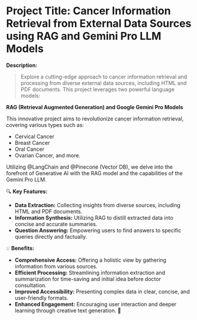 # Project Title: Cancer Information Retrieval from External Data Sources using RAG and Gemini Pro LLM Models

**Description:**

> Explore a cutting-edge approach to cancer information retrieval and processing from diverse external data sources, including HTML and PDF documents. This project leverages two powerful language models:

**RAG (Retrieval Augmented Generation) and Google Gemini Pro Models**

This innovative project aims to revolutionize cancer information retrieval, covering various types such as:
- Cervical Cancer
- Breast Cancer
- Oral Cancer
- Ovarian Cancer, and more.

Utilizing @LangChain and @Pinecone (Vector DB), we delve into the forefront of Generative AI with the RAG model and the capabilities of the Gemini Pro LLM.

🔍 **Key Features:**

- **Data Extraction:** Collecting insights from diverse sources, including HTML and PDF documents.
- **Information Synthesis:** Utilizing RAG to distill extracted data into concise and accurate summaries.
- **Question Answering:** Empowering users to find answers to specific queries directly and factually.

💡 **Benefits:**

- **Comprehensive Access:** Offering a holistic view by gathering information from various sources.
- **Efficient Processing:** Streamlining information extraction and summarization for time-saving and initial idea before doctor consultation.
- **Improved Accessibility:** Presenting complex data in clear, concise, and user-friendly formats.
- **Enhanced Engagement:** Encouraging user interaction and deeper learning through creative text generation. 🚀

